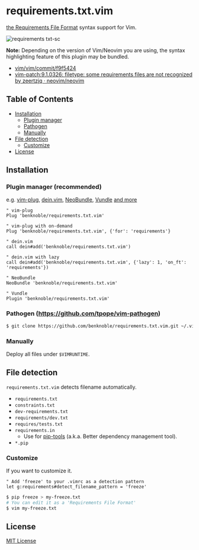requirements.txt.vim
====================

[the Requirements File Format](https://pip.pypa.io/en/stable/reference/requirements-file-format/) syntax support for Vim.

![requirements txt-sc](https://cloud.githubusercontent.com/assets/221802/11379923/5cbb4862-9336-11e5-8963-217b2d7df397.png)

**Note:** Depending on the version of Vim/Neovim you are using, the syntax highlighting feature of this plugin may be bundled.

* [vim/vim/commit/f9f5424](https://github.com/vim/vim/commit/f9f5424d3e75bbdb35aa48fa6f9241d9479b35e8)
* [vim-patch:9.1.0326: filetype: some requirements files are not recognized by zeertzjq · neovim/neovim](https://github.com/neovim/neovim/pull/28360)

Table of Contents
-----------------

* [Installation](#installation)
    * [Plugin manager](#plugin-manager-recommended)
    * [Pathogen](#pathogen-httpsgithubcomtpopevim-pathogen)
    * [Manually](#manually)
* [File detection](#file-detection)
    * [Customize](#customize)
* [License](#license)

Installation
------------

### Plugin manager (**recommended**)

e.g. [vim-plug](https://github.com/junegunn/vim-plug), [dein.vim](https://github.com/Shougo/dein.vim), [NeoBundle](https://github.com/Shougo/neobundle.vim), [Vundle](https://github.com/VundleVim/Vundle.vim) [and more](https://dotfiles.github.io/)

```vim
" vim-plug
Plug 'benknoble/requirements.txt.vim'

" vim-plug with on-demand
Plug 'benknoble/requirements.txt.vim', {'for': 'requirements'}

" dein.vim
call dein#add('benknoble/requirements.txt.vim')

" dein.vim with lazy
call dein#add('benknoble/requirements.txt.vim', {'lazy': 1, 'on_ft': 'requirements'})

" NeoBundle
NeoBundle 'benknoble/requirements.txt.vim'

" Vundle
Plugin 'benknoble/requirements.txt.vim'
```

### Pathogen (https://github.com/tpope/vim-pathogen)

```sh
$ git clone https://github.com/benknoble/requirements.txt.vim.git ~/.vim/bundle/requirements.txt.vim
```

### Manually

Deploy all files under `$VIMRUNTIME`.

File detection
--------------

`requirements.txt.vim` detects filename automatically.

* `requirements.txt`
* `constraints.txt`
* `dev-requirements.txt`
* `requirements/dev.txt`
* `requires/tests.txt`
* `requirements.in`
    * Use for [pip-tools](https://github.com/jazzband/pip-tools) (a.k.a. Better dependency management tool).
* `*.pip`

### Customize

If you want to customize it.

```vim
" Add 'freeze' to your .vimrc as a detection pattern
let g:requirements#detect_filename_pattern = 'freeze'
```

```sh
$ pip freeze > my-freeze.txt
# You can edit it as a 'Requirements File Format'
$ vim my-freeze.txt
```

License
-------

[MIT License](LICENSE.txt)
